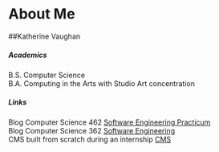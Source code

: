 # About Me
##Katherine Vaughan

##### Academics
B.S. Computer Science  
B.A. Computing in the Arts with Studio Art concentration

##### Links
Blog Computer Science 462 [Software Engineering Practicum](https://vaughankcsci462.wordpress.com "Software Engineering Practicum")  
Blog Computer Science 362 [Software Engineering](https://vaughankcsci.wordpress.com "Software Engineering")  
CMS built from scratch during an internship [CMS](https://github.com/vaughank92/cms "CMS")  
